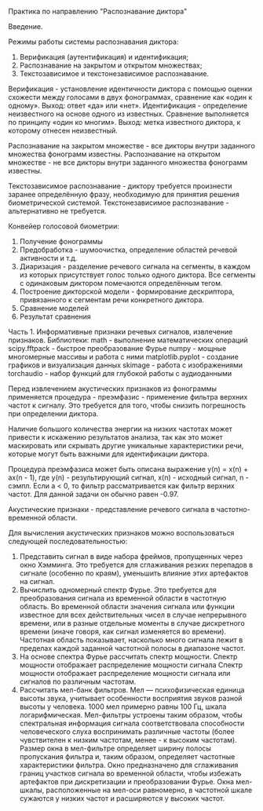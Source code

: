 Практика по направлению "Распознавание диктора"

Введение.

Режимы работы системы распознавания диктора:

1. Верификация (аутентификация) и идентификация;
2. Распознавание на закрытом и открытом множествах;
3. Текстозависимое и текстонезависимое распознавание.

Верификация - установление идентичности диктора с помощью оценки схожести между голосами в двух фонограммах, сравнение как «один к одному». Выход: ответ «да» или «нет».
Идентификация - определение неизвестного на основе одного из известных. Сравнение выполняется по принципу «один ко многим». Выход: метка известного диктора, к которому отнесен неизвестный.

Распознавание на закрытом множестве - все дикторы внутри заданного множества фонограмм известны.
Распознавание на открытом множестве - не все дикторы внутри заданного множества фонограмм известны.

Текстозависимое распознавание - диктору требуется произнести заранее определённую фразу, необходимую для принятия решения биометрической системой.
Текстонезависимое распознавание - альтернативно не требуется.

Конвейер голосовой биометрии:

1. Получение фонограммы
2. Предобработка - шумоочистка, определение областей речевой активности и т.д.
3. Диаризация - разделение речевого сигнала на сегменты, в каждом из которых присутствует голос только одного диктора. Все сегменты с одинаковым диктором помечаются определённым тегом.
4. Построение дикторской модели - формирование дескриптора, привязанного к сегментам речи конкретного диктора.
5. Сравнение моделей
6. Результат сравнения

Часть 1. Информативные признаки речевых сигналов, извлечение признаков.
Библиотеки:
math - выполнение математических операций
scipy.fftpack - быстрое преобразование Фурье
numpy - мощные многомерные массивы и работа с ними
matplotlib.pyplot - создание графиков и визуализация данных
skimage - работа с изображениями
torchaudio - набор функций для глубокой работы с аудиоданными

Перед извлечением акустических признаков из фонограммы применяется процедура - преэмфазис - применение фильтра верхних частот к сигналу. Это требуется для того, чтобы снизить погрешность при определении диктора.

Наличие большого количества энергии на низких частотах может привести к искажению результатов анализа, так как это может маскировать или скрывать другие уникальные характеристики речи, которые могут быть важными для идентификации диктора.

Процедура преэмфазиса может быть описана выражение y(n) = x(n) + ax(n - 1), где y(n) - результирующий сигнал, x(n) - исходный сигнал, n - сэмпл. Если a < 0, то фильтр рассматривается как фильтр верхних частот. Для данной задачи он обычно равен -0.97.

Акустические признаки - представление речевого сигнала в частотно-временной области.

Для вычисления акустических признаков можно воспользоваться следующей последовательностью:

1. Представить сигнал в виде набора фреймов, пропущенных через окно Хэмминга. Это требуется для сглаживания резких перепадов в сигнале (особенно по краям), уменьшить влияние этих артефактов на сигнал.
2. Вычислить одномерный спектр Фурье. Это требуется для преобразования сигнала из временной области в частотную область. Во временной области значения сигнала или функции известное для всех действительных чисел в случае непрерывного времени, или в разные отдельные моменты в случае дискретного времени (иначе говоря, как сигнал изменяется во времени). Частотная область показывает, насколько много сигнала лежит в пределах каждой заданной частотной полосы в диапазоне частот.
3. На основе спектра Фурье рассчитать спектр мощности. Спектр мощности отображает распределение мощности сигнала Спектр мощности отображает распределение мощности сигнала или сигналов по различным частотам.
4. Рассчитать мел-банк фильтров. Мел — психофизическая единица высоты звука, учитывает особенности восприятия звуков разной высоты у человека. 1000 мел примерно равны 100 Гц, шкала логарифмическая. Мел-фильтры устроены таким образом, чтобы спектральная информация сигнала соответствовала способности человеческого слуха воспринимать различные частоты (более чувствителен к низким частотам, менее - к высоким частотам). Размер окна в мел-фильтре определяет ширину полосы пропускания фильтра и, таким образом, определяет частотные характеристики фильтра. Окно предназначено для сглаживания границ участков сигнала во временной области, чтобы избежать артефактов при дискретизации и преобразовании Фурье. Окна мел-шкалы, расположенные на мел-оси равномерно, в частотной шкале сужаются у низких частот и расширяются у высоких частот.

